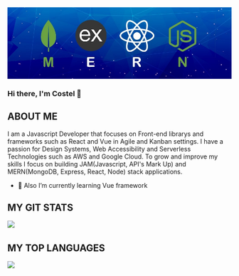 <img align="center" src="https://raw.githubusercontent.com/costel-dev/costel-dev/main/mern_stack.png"/>

### Hi there, I'm Costel 👋

## ABOUT ME
I am a Javascript Developer that focuses on Front-end librarys and frameworks such as React and Vue in Agile and Kanban settings. I have a passion for Design Systems, Web Accessibility and Serverless Technologies such as AWS and Google Cloud. To grow and improve my skills I focus on building JAM(Javascript, API's Mark Up) and MERN(MongoDB, Express, React, Node) stack applications. 

<!--
- 🔭 I’m currently working on a E-commerce platform using MERN Stack  -->
- 🌱 Also I’m currently learning Vue framework 

<!--
**costel-dev/costel-dev** is a ✨ _special_ ✨ repository because its `README.md` (this file) appears on your GitHub profile.

Here are some ideas to get you started:


- 👯 I’m looking to collaborate on ...
- 🤔 I’m looking for help with ...
- 💬 Ask me about ...
- 📫 How to reach me: ...
- 😄 Pronouns: ...
- ⚡ Fun fact: ...
-->

## MY GIT STATS
<img src="https://github-readme-stats.vercel.app/api?username=costel-dev&theme=vue&show_icons=true">

## MY TOP LANGUAGES
<img src="https://github-readme-stats.vercel.app/api/top-langs/?username=costel-dev&theme=vue&layout=compact">
